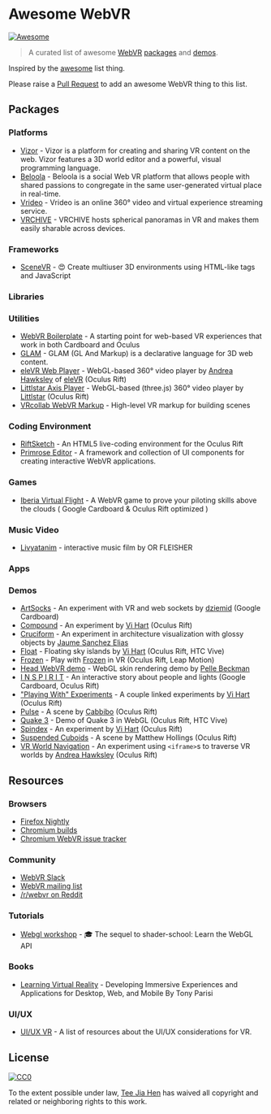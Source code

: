 # Awesome WebVR

[![Awesome](https://cdn.rawgit.com/sindresorhus/awesome/d7305f38d29fed78fa85652e3a63e154dd8e8829/media/badge.svg)](https://github.com/sindresorhus/awesome)


> A curated list of awesome [WebVR](http://webvr.info/) [packages](#packages) and [demos](#demos).

Inspired by the [awesome](https://github.com/sindresorhus/awesome) list thing.

Please raise a [Pull Request](https://github.com/wizztjh/awesome-webvr/pulls) to add an awesome WebVR thing to this list.

## Packages

### Platforms

- [Vizor](http://vizor.io/) - Vizor is a platform for creating and sharing VR content on the web. Vizor features a 3D world editor and a powerful, visual programming language.
- [Beloola](http://www.beloola.com/) - Beloola is a social Web VR platform that allows people with shared passions to congregate in the same user-generated virtual place in real-time.
- [Vrideo](https://www.vrideo.com/) - Vrideo is an online 360° video and virtual experience streaming service.
- [VRCHIVE](http://alpha.vrchive.com/) - VRCHIVE hosts spherical panoramas in VR and makes them easily sharable across devices.

### Frameworks

- [SceneVR](https://github.com/scenevr/server) - :heart_eyes: Create multiuser 3D environments using HTML-like tags and JavaScript

### Libraries

### Utilities

- [WebVR Boilerplate](https://github.com/borismus/webvr-boilerplate) - A starting point for web-based VR experiences that work in both Cardboard and Oculus
- [GLAM](http://tparisi.github.io/glam/) - GLAM (GL And Markup) is a declarative language for 3D web content.
- [eleVR Web Player](https://github.com/hawksley/eleVR-Web-Player) - WebGL-based 360° video player by [Andrea Hawksley](https://twitter.com/AndreaHawksley) of [eleVR](http://elevr.com/) (Oculus Rift)
- [Littlstar Axis Player](https://github.com/littlstar/axis) - WebGL-based (three.js) 360° video player by [Littlstar](http://littlstar.com/) (Oculus Rift)
- [VRcollab WebVR Markup](https://github.com/vr-collab/webvr-markup) - High-level VR markup for building scenes

### Coding Environment
- [RiftSketch](https://github.com/brianpeiris/RiftSketch) - An HTML5 live-coding environment for the Oculus Rift
- [Primrose Editor](https://github.com/capnmidnight/Primrose) - A framework and collection of UI components for creating interactive WebVR applications.

### Games

- [Iberia Virtual Flight](http://virtualflight.iberia.com) - A WebVR game to prove your piloting skills above the clouds ( Google Cardboard & Oculus Rift optimized )

### Music Video
- [Livyatanim](http://film.livyatanim.com/film.html#) - interactive music film by OR FLEISHER

### Apps

### Demos

- [ArtSocks](https://art-socks.herokuapp.com/demo.html) - An experiment with VR and web sockets by [dziemid](https://twitter.com/dziemid) (Google Cardboard)
- [Compound](http://vihart.github.io/webVR-playing-with/compound) - An experiment by [Vi Hart](https://twitter.com/vihartvihart/) (Oculus Rift)
- [Cruciform](https://www.clicktorelease.com/code/cruciform/) - An experiment in architecture visualization with glossy objects by [Jaume Sanchez Elias](https://twitter.com/thespite)
- [Float](http://vihart.github.io/float/) - Floating sky islands by [Vi Hart](https://twitter.com/vihartvihart/) (Oculus Rift, HTC Vive)
- [Frozen](http://unboring.net/lab/beFrozen/) - Play with [Frozen](http://www.imdb.com/title/tt2294629/) in VR (Oculus Rift, Leap Motion)
- [Head WebVR demo](https://cdn.rawgit.com/pbeck/head-webvr/master/index.html) - WebGL skin rendering demo by [Pelle Beckman](https://twitter.com/pbeck)
- [I N S P I R I T](http://inspirit.unboring.net) - An interactive story about people and lights (Google Cardboard, Oculus Rift)
- ["Playing With" Experiments](http://vihart.github.io/webVR-playing-with/) - A couple linked experiments by [Vi Hart](https://twitter.com/vihartvihart/) (Oculus Rift)
- [Pulse](http://cabbi.bo/pulse/#VR) - A scene by [Cabbibo](https://twitter.com/cabbibo/) (Oculus Rift)
- [Quake 3](http://media.tojicode.com/q3bsp/) - Demo of Quake 3 in WebGL (Oculus Rift, HTC Vive)
- [Spindex](http://vihart.github.io/webVR-playing-with/spindex) - An experiment by [Vi Hart](https://twitter.com/vihartvihart/) (Oculus Rift)
- [Suspended Cuboids](https://webvr-experiments.herokuapp.com/suspended-cuboids.html) - A scene by Matthew Hollings (Oculus Rift)
- [VR World Navigation](http://hawksley.github.io/VR-World-Nav/) - An experiment using `<iframe>`s to traverse VR worlds by [Andrea Hawksley](https://twitter.com/AndreaHawksley) (Oculus Rift)

## Resources

### Browsers
- [Firefox Nightly](http://mozvr.com/downloads/)
- [Chromium builds](https://drive.google.com/folderview?id=0BzudLt22BqGRbW9WTHMtOWMzNjQ#list)
- [Chromium WebVR issue tracker](https://github.com/toji/chrome-webvr-issues/issues)

### Community
- [WebVR Slack](https://webvr-slack.herokuapp.com)
- [WebVR mailing list](https://mail.mozilla.org/listinfo/web-vr-discuss)
- [/r/webvr on Reddit](https://www.reddit.com/r/webvr)

### Tutorials
- [Webgl workshop](https://github.com/stackgl/webgl-workshop) - :mortar_board: The sequel to shader-school: Learn the WebGL API

### Books
- [Learning Virtual Reality](http://shop.oreilly.com/product/0636920038467.do) - Developing Immersive Experiences and Applications for Desktop, Web, and Mobile By Tony Parisi

### UI/UX
- [UI/UX VR](https://github.com/omgmog/ui-ux-vr) - A list of resources about the UI/UX considerations for VR.

## License

[![CC0](https://i.creativecommons.org/p/zero/1.0/88x31.png)](https://creativecommons.org/publicdomain/zero/1.0/)

To the extent possible under law, [Tee Jia Hen](http://twitter/wizztjh) has waived all copyright and related or neighboring rights to this work.
